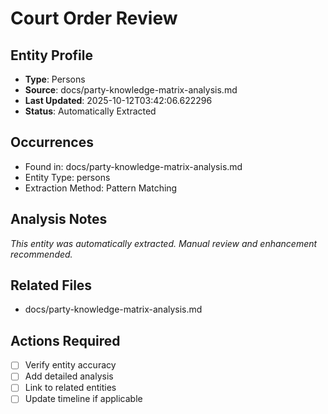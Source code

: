 # Court Order Review

## Entity Profile
- **Type**: Persons
- **Source**: docs/party-knowledge-matrix-analysis.md
- **Last Updated**: 2025-10-12T03:42:06.622296
- **Status**: Automatically Extracted

## Occurrences
- Found in: docs/party-knowledge-matrix-analysis.md
- Entity Type: persons
- Extraction Method: Pattern Matching

## Analysis Notes
*This entity was automatically extracted. Manual review and enhancement recommended.*

## Related Files
- docs/party-knowledge-matrix-analysis.md

## Actions Required
- [ ] Verify entity accuracy
- [ ] Add detailed analysis
- [ ] Link to related entities
- [ ] Update timeline if applicable
